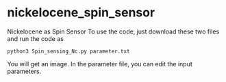 # nickelocene_spin_sensor
Nickelocene as Spin Sensor
To use the code, just download these two files and run the code as

``` python3 Spin_sensing_Nc.py parameter.txt ```

You will get an image.
In the parameter file, you can edit the input parameters. 
